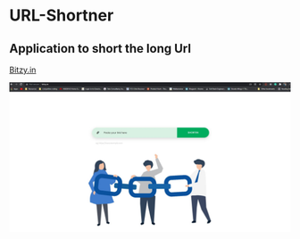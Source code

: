 # URL-Shortner
## Application to short the long Url

[Bitzy.in](http://bitzy.in/)


![alt text](bitzy.JPG "")
